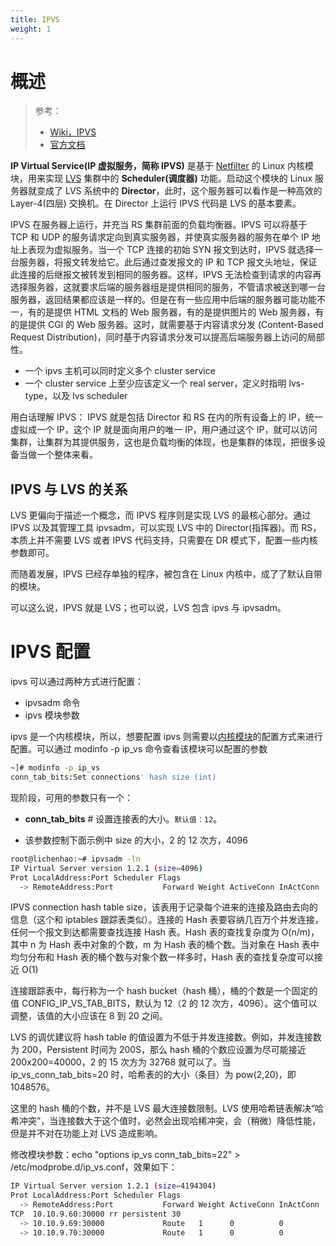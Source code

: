 ```yaml
---
title: IPVS
weight: 1
---
```


# 概述

> 参考：
>
> - [Wiki，IPVS](https://en.wikipedia.org/wiki/IP_Virtual_Server)
> - [官方文档](http://www.linuxvirtualserver.org/software/ipvs.html)

**IP Virtual Service(IP 虚拟服务，简称 IPVS)** 是基于 [Netfilter](/docs/1.操作系统/Kernel/Network/Linux%20网络流量控制/Netfilter%20流量控制系统/Netfilter%20流量控制系统.md) 的 Linux 内核模块，用来实现 [LVS](/docs/3.集群与分布式/LVS/LVS.md) 集群中的 **Scheduler(调度器)** 功能。启动这个模块的 Linux 服务器就变成了 LVS 系统中的 **Director**，此时，这个服务器可以看作是一种高效的 Layer-4(四层) 交换机。在 Director 上运行 IPVS 代码是 LVS 的基本要素。

IPVS 在服务器上运行，并充当 RS 集群前面的负载均衡器。IPVS 可以将基于 TCP 和 UDP 的服务请求定向到真实服务器，并使真实服务器的服务在单个 IP 地址上表现为虚拟服务。当一个 TCP 连接的初始 SYN 报文到达时，IPVS 就选择一台服务器，将报文转发给它。此后通过查发报文的 IP 和 TCP 报文头地址，保证此连接的后继报文被转发到相同的服务器。这样，IPVS 无法检查到请求的内容再选择服务器，这就要求后端的服务器组是提供相同的服务，不管请求被送到哪一台服务器，返回结果都应该是一样的。但是在有一些应用中后端的服务器可能功能不一，有的是提供 HTML 文档的 Web 服务器，有的是提供图片的 Web 服务器，有的是提供 CGI 的 Web 服务器。这时，就需要基于内容请求分发 (Content-Based Request Distribution)，同时基于内容请求分发可以提高后端服务器上访问的局部性。

- 一个 ipvs 主机可以同时定义多个 cluster service
- 一个 cluster service 上至少应该定义一个 real server，定义时指明 lvs-type，以及 lvs scheduler

用白话理解 IPVS：
IPVS 就是包括 Director 和 RS 在内的所有设备上的 IP，统一虚拟成一个 IP，这个 IP 就是面向用户的唯一 IP，用户通过这个 IP，就可以访问集群，让集群为其提供服务，这也是负载均衡的体现，也是集群的体现，把很多设备当做一个整体来看。

## IPVS 与 LVS 的关系

LVS 更偏向于描述一个概念，而 IPVS 程序则是实现 LVS 的最核心部分。通过 IPVS 以及其管理工具 ipvsadm，可以实现 LVS 中的 Director(指挥器)。而 RS，本质上并不需要 LVS 或者 IPVS 代码支持，只需要在 DR 模式下，配置一些内核参数即可。

而随着发展，IPVS 已经存单独的程序，被包含在 Linux 内核中，成了了默认自带的模块。

可以这么说，IPVS 就是 LVS；也可以说，LVS 包含 ipvs 与 ipvsadm。

# IPVS 配置

ipvs 可以通过两种方式进行配置：

- ipvsadm 命令
- ipvs 模块参数

ipvs 是一个内核模块，所以，想要配置 ipvs 则需要以[内核模块](/docs/1.操作系统/Kernel/Linux%20Kernel/Module(模块).md)的配置方式来进行配置。可以通过 modinfo -p ip_vs 命令查看该模块可以配置的参数

```bash
~]# modinfo -p ip_vs
conn_tab_bits:Set connections' hash size (int)
```

现阶段，可用的参数只有一个：

- **conn_tab_bits** # 设置连接表的大小。`默认值：12`。

- 该参数控制下面示例中 size 的大小，2 的 12 次方，4096

```bash
root@lichenhao:~# ipvsadm -ln
IP Virtual Server version 1.2.1 (size=4096)
Prot LocalAddress:Port Scheduler Flags
  -> RemoteAddress:Port           Forward Weight ActiveConn InActConn
```

IPVS connection hash table size，该表用于记录每个进来的连接及路由去向的信息（这个和 iptables 跟踪表类似）。连接的 Hash 表要容纳几百万个并发连接，任何一个报文到达都需要查找连接 Hash 表。Hash 表的查找复杂度为 O(n/m)，其中 n 为 Hash 表中对象的个数，m 为 Hash 表的桶个数。当对象在 Hash 表中均匀分布和 Hash 表的桶个数与对象个数一样多时，Hash 表的查找复杂度可以接近 O(1)

连接跟踪表中，每行称为一个 hash bucket（hash 桶），桶的个数是一个固定的值 CONFIG_IP_VS_TAB_BITS，默认为 12（2 的 12 次方，4096）。这个值可以调整，该值的大小应该在 8 到 20 之间。

LVS 的调优建议将 hash table 的值设置为不低于并发连接数。例如，并发连接数为 200，Persistent 时间为 200S，那么 hash 桶的个数应设置为尽可能接近 200x200=40000，2 的 15 次方为 32768 就可以了。当 ip_vs_conn_tab_bits=20 时，哈希表的的大小（条目）为 pow(2,20)，即 1048576。

这里的 hash 桶的个数，并不是 LVS 最大连接数限制。LVS 使用哈希链表解决“哈希冲突”，当连接数大于这个值时，必然会出现哈稀冲突，会（稍微）降低性能，但是并不对在功能上对 LVS 造成影响。

修改模块参数：echo "options ip_vs conn_tab_bits=22" > /etc/modprobe.d/ip_vs.conf，效果如下：

```bash
IP Virtual Server version 1.2.1 (size=4194304)
Prot LocalAddress:Port Scheduler Flags
  -> RemoteAddress:Port           Forward Weight ActiveConn InActConn
TCP  10.10.9.60:30000 rr persistent 30
  -> 10.10.9.69:30000             Route   1      0          0
  -> 10.10.9.70:30000             Route   1      0          0
```
